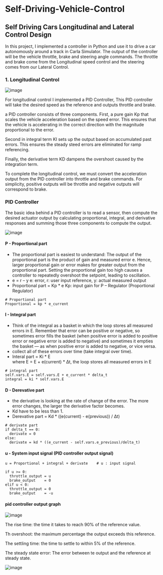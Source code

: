 # Self-Driving-Vehicle-Control
## Self Driving Cars Longitudinal and Lateral Control Design
In this project, I implemented a controller in Python and use it to drive a car autonomously around a track in Carla Simulator.
The output of the controller will be the vehicle throttle, brake and steering angle commands.
The throttle and brake come from the Longitudinal speed control and the steering comes from our Lateral Control.

### 1. Longitudinal Control

![image](https://user-images.githubusercontent.com/59261333/73611832-b9cd6480-45ee-11ea-8b15-58c1068bf7ed.png)

For longitudinal control I implemented a PID Controller, This PID controller will take the desired speed as the reference and outputs throttle and brake.

a PID controller consists of three components. First, a pure gain Kp that scales the vehicle acceleration based on the speed error. This ensures that the vehicle is accelerating in the correct direction with the magnitude proportional to the error.

Second in integral term KI sets up the output based on accumulated past errors. This ensures the steady steed errors are eliminated for ramp referencing.

Finally, the derivative term KD dampens the overshoot caused by the integration term.

To complete the longitudinal control, we must convert the acceleration output from the PID controller into throttle and brake commands. For simplicity, positive outputs will be throttle and negative outputs will correspond to brake.

### PID Controller

The basic idea behind a PID controller is to read a sensor, then compute the desired actuator output by calculating proportional, integral, and derivative responses and summing those three components to compute the output.

![image](https://user-images.githubusercontent.com/59261333/73613652-94495680-4600-11ea-9e6d-124fb5bfc188.png)

#### P - Proportional part
- The proportional part is easiest to understand: The output of the proportional part is the product of gain and measured error e. Hence, larger proportional gain or error makes for greater output from the proportional part. Setting the proportional gain too high causes a controller to repeatedly overshoot the setpoint, leading to oscillation.
- e = r – y
e: error,    r: user input reference,    y: actual measured output
- Proportional part = Kp * e
Kp: input gain for P – Regulator (Proportional Regulator)

```
# Proportional part
Proportional = kp * e_current
```

#### I - Integral part
- Think of the integral  as a basket in which the loop stores all measured errors in E. Remember that error can be positive or negative, so sometimes error fills the basket (when positive error is added to positive error or negative error is added to negative) and sometimes it empties the basket — as when positive error is added to negative, or vice versa.
- collect all of these errors over time (take integral over time).
- Interal part = Ki * E  
  where E = E + e(current) * ∆t,         the loop stores all measured errors in E

```
# integral part
self.vars.E = self.vars.E + e_current * delta_t 
integral = ki * self.vars.E
```
#### D - Derevative part
- the derivative is looking at the rate of change of the error. The more error changes, the larger the derivative factor becomes.
- Kd have to be less than 1.
- Derevative part = Kd * ((e(current) - e(previous)) / ∆t)

```
# derivate part
if delta_t == 0:
  derivate = 0
else:
  derivate = kd * ((e_current - self.vars.e_previous)/delta_t)
```
#### u - System input signal (PID controller output signal)
```
u = Proportional + integral + derivate    # u : input signal

if u >= 0:
  throttle_output = u
  brake_output    = 0
elif u < 0:
  throttle_output = 0
  brake_output    = -u
```

#### pid controller output graph

![image](https://user-images.githubusercontent.com/59261333/73612439-7a097b80-45f4-11ea-8cb6-cf13591116d8.png)

The rise time: the time it takes to reach 90% of the reference value.

Th overshoot: the maximum percentage the output exceeds this reference.

The settling time: the time to settle to within 5% of the reference.

The steady state error: The error between te output and the reference at steady state.

![image](https://user-images.githubusercontent.com/59261333/73613341-3e26e400-45fd-11ea-8985-d059e340796e.png)

